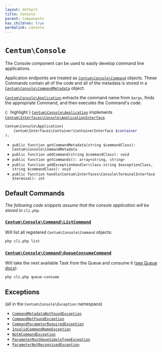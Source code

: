 ```yaml
---
layout: default
title: Console
parent: Components
has_children: true
permalink: console
---
```




# `Centum\Console`

The Console component can be used to easily develop command line applications.

Application endpoints are treated as [`Centum\Console\Command`](https://github.com/SidRoberts/centum/blob/development/src/Console/Command.php) objects.
These Commands contain all of the code and all of the metadata is stored in a [`Centum\Console\CommandMetadata`](https://github.com/SidRoberts/centum/blob/development/src/Console/CommandMetadata.php) object.

[`Centum\Console\Application`](https://github.com/SidRoberts/centum/blob/development/src/Console/Application.php) extracts the command name from `$argv`, finds the appropriate Command, and then executes the Command's code.

{: .highlight }
[`Centum\Console\Application`](https://github.com/SidRoberts/centum/blob/development/src/Console/Application.php) implements [`Centum\Interfaces\Console\ApplicationInterface`](https://github.com/SidRoberts/centum/blob/development/src/Interfaces/Console/ApplicationInterface.php).

```php
Centum\Console\Application(
    Centum\Interfaces\Container\ContainerInterface $container
);
```

- `public function getCommandMetadata(string $commandClass): Centum\Console\CommandMetadata`
- `public function addCommand(string $commandClass): void`
- `public function getCommands(): array<string, string>`
- `public function addExceptionHandler(class-string $exceptionClass, string $commandClass): void`
- `public function handle(Centum\Interfaces\Console\TerminalInterface $terminal): int`



## Default Commands

*The following code snippets assume that the console application will be stored in `cli.php`.*

### [`Centum\Console\Command\ListCommand`](https://github.com/SidRoberts/centum/blob/development/src/Console/Command/ListCommand.php)

Will list all registered `Centum\Console\Command` objects:

```bash
php cli.php list
```

### [`Centum\Console\Command\QueueConsumeCommand`](https://github.com/SidRoberts/centum/blob/development/src/Console/Command/QueueConsumeCommand.php)

Will take the next available Task from the Queue and consume it ([see Queue docs](../queue/index.md)):

```bash
php cli.php queue-consume
```



## Exceptions

(all in the `Centum\Console\Exception` namespace)

- [`CommandMetadataNotFoundException`](https://github.com/SidRoberts/centum/blob/development/src/Console/Exception/CommandMetadataNotFoundException.php)
- [`CommandNotFoundException`](https://github.com/SidRoberts/centum/blob/development/src/Console/Exception/CommandNotFoundException.php)
- [`CommandParameterRequiredException`](https://github.com/SidRoberts/centum/blob/development/src/Console/Exception/CommandParameterRequiredException.php)
- [`InvalidCommandNameException`](https://github.com/SidRoberts/centum/blob/development/src/Console/Exception/InvalidCommandNameException.php)
- [`NotACommandException`](https://github.com/SidRoberts/centum/blob/development/src/Console/Exception/NotACommandException.php)
- [`ParameterMustHaveSimpleTypeException`](https://github.com/SidRoberts/centum/blob/development/src/Console/Exception/ParameterMustHaveSimpleTypeException.php)
- [`ParameterNotRecognisedException`](https://github.com/SidRoberts/centum/blob/development/src/Console/Exception/ParameterNotRecognisedException.php)
